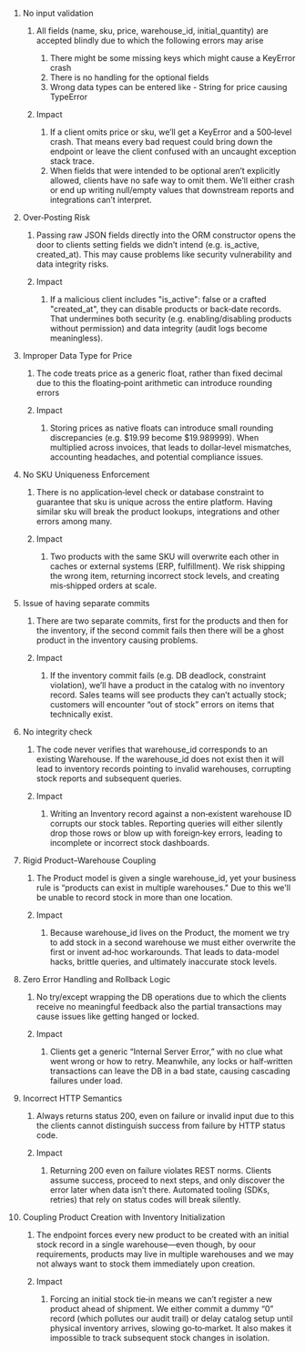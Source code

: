 1. No input validation
    1. All fields (name, sku, price, warehouse_id, initial_quantity) are accepted blindly due to which the following errors may arise
        1. There might be some missing keys which might cause a KeyError crash
        2. There is no handling for the optional fields
        3. Wrong data types can be entered like - String for price causing TypeError
    
    2. Impact
        1. If a client omits price or sku, we’ll get a KeyError and a 500‑level crash. That means every bad request could bring down the endpoint or leave the client confused with an uncaught exception stack trace.
        2. When fields that were intended to be optional aren’t explicitly allowed, clients have no safe way to omit them. We’ll either crash or end up writing null/empty values that downstream reports and integrations can’t interpret.

2. Over‑Posting Risk
    1. Passing raw JSON fields directly into the ORM constructor opens the door to clients setting fields we didn’t intend (e.g. is_active, created_at). This may cause problems like security vulnerability and data integrity risks.

    2. Impact
        1. If a malicious client includes "is_active": false or a crafted "created_at", they can disable products or back‑date records. That undermines both security (e.g. enabling/disabling products without permission) and data integrity (audit logs become meaningless).

3. Improper Data Type for Price
    1. The code treats price as a generic float, rather than fixed decimal due to this the floating‑point arithmetic can introduce rounding errors

    2. Impact
        1. Storing prices as native floats can introduce small rounding discrepancies (e.g. $19.99 become $19.989999). When multiplied across invoices, that leads to dollar‑level mismatches, accounting headaches, and potential compliance issues.

4. No SKU Uniqueness Enforcement
    1. There is no application‑level check or database constraint to guarantee that sku is unique across the entire platform. Having similar sku will break the product lookups, integrations and other errors among many.

    2. Impact
        1. Two products with the same SKU will overwrite each other in caches or external systems (ERP, fulfillment). We risk shipping the wrong item, returning incorrect stock levels, and creating mis‑shipped orders at scale.

5. Issue of having separate commits
    1. There are two separate commits, first for the products and then for the inventory, if the second commit fails then there will be a ghost product in the inventory causing problems.

    2. Impact
        1. If the inventory commit fails (e.g. DB deadlock, constraint violation), we’ll have a product in the catalog with no inventory record. Sales teams will see products they can’t actually stock; customers will encounter “out of stock” errors on items that technically exist.

6. No integrity check
    1. The code never verifies that warehouse_id corresponds to an existing Warehouse. If the warehouse_id does not exist then it will lead to inventory records pointing to invalid warehouses, corrupting stock reports and subsequent queries.

    2. Impact
        1. Writing an Inventory record against a non‑existent warehouse ID corrupts our stock tables. Reporting queries will either silently drop those rows or blow up with foreign‑key errors, leading to incomplete or incorrect stock dashboards.

7. Rigid Product–Warehouse Coupling
    1. The Product model is given a single warehouse_id, yet your business rule is “products can exist in multiple warehouses." Due to this we'll be unable to record stock in more than one location.

    2. Impact
       1. Because warehouse_id lives on the Product, the moment we try to add stock in a second warehouse we must either overwrite the first or invent ad‑hoc workarounds. That leads to data-model hacks, brittle queries, and ultimately inaccurate stock levels.

8. Zero Error Handling and Rollback Logic
    1. No try/except wrapping the DB operations due to which the clients receive no meaningful feedback also the partial transactions may cause issues like getting hanged or locked.

    2. Impact
        1. Clients get a generic “Internal Server Error,” with no clue what went wrong or how to retry. Meanwhile, any locks or half‑written transactions can leave the DB in a bad state, causing cascading failures under load.

9. Incorrect HTTP Semantics
    1. Always returns status 200, even on failure or invalid input due to this the clients cannot distinguish success from failure by HTTP status code. 

    2. Impact 
        1. Returning 200 even on failure violates REST norms. Clients assume success, proceed to next steps, and only discover the error later when data isn’t there. Automated tooling (SDKs, retries) that rely on status codes will break silently.

10. Coupling Product Creation with Inventory Initialization
    1. The endpoint forces every new product to be created with an initial stock record in a single warehouse—even though, by oour requirements, products may live in multiple warehouses and we may not always want to stock them immediately upon creation.

    2. Impact
        1. Forcing an initial stock tie‑in means we can’t register a new product ahead of shipment. We either commit a dummy “0” record (which pollutes our audit trail) or delay catalog setup until physical inventory arrives, slowing go‑to‑market. It also makes it impossible to track subsequent stock changes in isolation.